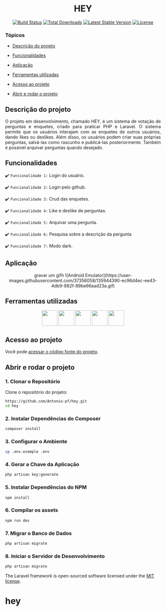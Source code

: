 <h1 align="center"> HEY </h1>
<p align="center">
<a href="https://github.com/laravel/framework/actions"><img src="https://github.com/laravel/framework/workflows/tests/badge.svg" alt="Build Status"></a>
<a href="https://packagist.org/packages/laravel/framework"><img src="https://img.shields.io/packagist/dt/laravel/framework" alt="Total Downloads"></a>
<a href="https://packagist.org/packages/laravel/framework"><img src="https://img.shields.io/packagist/v/laravel/framework" alt="Latest Stable Version"></a>
<a href="https://packagist.org/packages/laravel/framework"><img src="https://img.shields.io/packagist/l/laravel/framework" alt="License"></a>
</p>

### Tópicos 

- [Descrição do projeto](#descrição-do-projeto)

- [Funcionalidades](#funcionalidades)

- [Aplicação](#aplicação)

- [Ferramentas utilizadas](#ferramentas-utilizadas)

- [Acesso ao projeto](#acesso-ao-projeto)

- [Abrir e rodar o projeto](#abrir-e-rodar-o-projeto)


## Descrição do projeto 

<p align="justify">
 O projeto em desenvolvimento, chamado HEY, é um sistema de votação de perguntas e enquetes, criado para praticar PHP e Laravel. O sistema permite que os usuários interajam com as enquetes de outros usuários, dando likes ou deslikes. Além disso, os usuários podem criar suas próprias perguntas, salvá-las como rascunho e publicá-las posteriormente. Também é possível arquivar perguntas quando desejado.
    
</p>

## Funcionalidades

:heavy_check_mark: `Funcionalidade 1:` Login do usuário.

:heavy_check_mark: `Funcionalidade 2:` Login pelo github.

:heavy_check_mark: `Funcionalidade 3:` Crud das enquetes.

:heavy_check_mark: `Funcionalidade 4:` Like e deslike de perguntas.

:heavy_check_mark: `Funcionalidade 5:` Arquivar uma pergunta.

:heavy_check_mark: `Funcionalidade 6:` Pesquisa sobre a descrição da pergunta

:heavy_check_mark: `Funcionalidade 7:` Modo dark.


## Aplicação

<div align="center">
gravar um gifh
![Android Emulator](https://user-images.githubusercontent.com/37356058/135944390-ec96d4ec-ee43-4db9-882f-89be66aad23a.gif)

  </div>

###

## Ferramentas utilizadas

<p align="center">
<img src="https://github.com/marwin1991/profile-technology-icons/assets/76662862/dbbc299a-8356-45e4-9d2e-a6c21b4569cf" width='50px'/>
<img src="https://github.com/marwin1991/profile-technology-icons/assets/25181517/afcf1c98-544e-41fb-bf44-edba5e62809a" width='50px'>
<img src="https://user-images.githubusercontent.com/25181517/192108372-f71d70ac-7ae6-4c0d-8395-51d8870c2ef0.png" width='50px'/>
<img src="https://user-images.githubusercontent.com/25181517/117208740-bfb78400-adf5-11eb-97bb-09072b6bedfc.png" width='50px'>
<img src="https://user-images.githubusercontent.com/25181517/202896760-337261ed-ee92-4979-84c4-d4b829c7355d.png" width='50px'/>
</p>

## Acesso ao projeto

Você pode [acessar o código fonte do projeto](https://github.com/Antonio-pf/hey).

## Abrir e rodar o projeto
### 1. Clonar o Repositório

Clone o repositório do projeto:

```sh
https://github.com/Antonio-pf/hey.git
cd hey
```

### 2. Instalar Dependências do Composer

```sh
composer install
```

### 3. Configurar o Ambiente
```sh
cp .env.example .env
```

### 4. Gerar a Chave da Aplicação
```sh
php artisan key:generate
```

### 5. Instalar Dependências do NPM
```sh
npm install
```

### 6. Compilar os assets
```sh
npm run dev
```

### 7. Migrar o Banco de Dados
```sh
php artisan migrate
```

### 8. Iniciar o Servidor de Desenvolvimento
```sh
php artisan migrate
```

The Laravel framework is open-sourced software licensed under the [MIT license](https://opensource.org/licenses/MIT).
# hey
